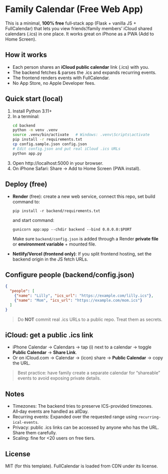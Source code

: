 # Family Calendar (Free Web App)

This is a minimal, **100% free** full‑stack app (Flask + vanilla JS + FullCalendar) that
lets you view friends’/family members’ iCloud shared calendars (.ics) in one place.
It works great on iPhone as a PWA (Add to Home Screen).

## How it works
- Each person shares an **iCloud public calendar** link (.ics) with you.
- The backend fetches & parses the .ics and expands recurring events.
- The frontend renders events with FullCalendar.
- No App Store, no Apple Developer fees.

## Quick start (local)
1. Install Python 3.11+
2. In a terminal:
   ```bash
   cd backend
   python -m venv .venv
   source .venv/bin/activate   # Windows: .venv\Scripts\activate
   pip install -r requirements.txt
   cp config.sample.json config.json
   # Edit config.json and put real iCloud .ics URLs
   python app.py
   ```
3. Open http://localhost:5000 in your browser.
4. On iPhone Safari: Share → Add to Home Screen (PWA install).

## Deploy (free)
- **Render** (free): create a new web service, connect this repo, set build command to:
  ```
  pip install -r backend/requirements.txt
  ```
  and start command:
  ```
  gunicorn app:app --chdir backend --bind 0.0.0.0:$PORT
  ```
  Make sure `backend/config.json` is added through a Render **private file** or **environment variable** + mounted file.

- **Netlify/Vercel (frontend only)**: If you split frontend hosting, set the backend origin in the JS fetch URLs.

## Configure people (backend/config.json)
```json
{
  "people": [
    {"name": "Lilly", "ics_url": "https://example.com/lilly.ics"},
    {"name": "Mom", "ics_url": "https://example.com/mom.ics"}
  ]
}
```
> Do **NOT** commit real .ics URLs to a public repo. Treat them as secrets.

## iCloud: get a public .ics link
- iPhone Calendar → Calendars → tap (i) next to a calendar → toggle **Public Calendar** → **Share Link**.
- Or on iCloud.com → Calendar → (icon) share → **Public Calendar** → copy the URL.
> Best practice: have family create a separate calendar for “shareable” events to avoid exposing private details.

## Notes
- Timezones: The backend tries to preserve ICS-provided timezones. All‑day events are handled as allDay.
- Recurring events: Expanded over the requested range using `recurring-ical-events`.
- Privacy: public .ics links can be accessed by anyone who has the URL. Share them carefully.
- Scaling: fine for <20 users on free tiers.

## License
MIT (for this template). FullCalendar is loaded from CDN under its license.
